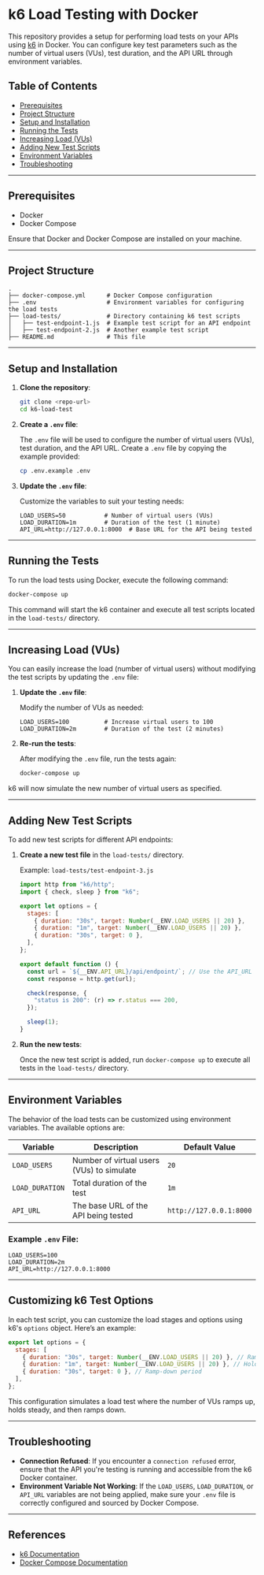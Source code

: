 # k6 Load Testing with Docker

This repository provides a setup for performing load tests on your APIs using [k6](https://k6.io/) in Docker. You can configure key test parameters such as the number of virtual users (VUs), test duration, and the API URL through environment variables.

## **Table of Contents**

- [Prerequisites](#prerequisites)
- [Project Structure](#project-structure)
- [Setup and Installation](#setup-and-installation)
- [Running the Tests](#running-the-tests)
- [Increasing Load (VUs)](#increasing-load-vus)
- [Adding New Test Scripts](#adding-new-test-scripts)
- [Environment Variables](#environment-variables)
- [Troubleshooting](#troubleshooting)

---

## **Prerequisites**

- Docker
- Docker Compose

Ensure that Docker and Docker Compose are installed on your machine.

---

## **Project Structure**

```plaintext
.
├── docker-compose.yml      # Docker Compose configuration
├── .env                    # Environment variables for configuring the load tests
├── load-tests/             # Directory containing k6 test scripts
│   ├── test-endpoint-1.js  # Example test script for an API endpoint
│   ├── test-endpoint-2.js  # Another example test script
├── README.md               # This file
```

---

## **Setup and Installation**

1. **Clone the repository**:

   ```bash
   git clone <repo-url>
   cd k6-load-test
   ```

2. **Create a `.env` file**:

   The `.env` file will be used to configure the number of virtual users (VUs), test duration, and the API URL. Create a `.env` file by copying the example provided:

   ```bash
   cp .env.example .env
   ```

3. **Update the `.env` file**:

   Customize the variables to suit your testing needs:

   ```env
   LOAD_USERS=50           # Number of virtual users (VUs)
   LOAD_DURATION=1m        # Duration of the test (1 minute)
   API_URL=http://127.0.0.1:8000  # Base URL for the API being tested
   ```

---

## **Running the Tests**

To run the load tests using Docker, execute the following command:

```bash
docker-compose up
```

This command will start the k6 container and execute all test scripts located in the `load-tests/` directory.

---

## **Increasing Load (VUs)**

You can easily increase the load (number of virtual users) without modifying the test scripts by updating the `.env` file:

1. **Update the `.env` file**:

   Modify the number of VUs as needed:

   ```env
   LOAD_USERS=100          # Increase virtual users to 100
   LOAD_DURATION=2m        # Duration of the test (2 minutes)
   ```

2. **Re-run the tests**:

   After modifying the `.env` file, run the tests again:

   ```bash
   docker-compose up
   ```

k6 will now simulate the new number of virtual users as specified.

---

## **Adding New Test Scripts**

To add new test scripts for different API endpoints:

1. **Create a new test file** in the `load-tests/` directory.

   Example: `load-tests/test-endpoint-3.js`

   ```javascript
   import http from "k6/http";
   import { check, sleep } from "k6";

   export let options = {
     stages: [
       { duration: "30s", target: Number(__ENV.LOAD_USERS || 20) },
       { duration: "1m", target: Number(__ENV.LOAD_USERS || 20) },
       { duration: "30s", target: 0 },
     ],
   };

   export default function () {
     const url = `${__ENV.API_URL}/api/endpoint/`; // Use the API_URL from environment variables
     const response = http.get(url);

     check(response, {
       "status is 200": (r) => r.status === 200,
     });

     sleep(1);
   }
   ```

2. **Run the new tests**:

   Once the new test script is added, run `docker-compose up` to execute all tests in the `load-tests/` directory.

---

## **Environment Variables**

The behavior of the load tests can be customized using environment variables. The available options are:

| Variable        | Description                               | Default Value           |
| --------------- | ----------------------------------------- | ----------------------- |
| `LOAD_USERS`    | Number of virtual users (VUs) to simulate | `20`                    |
| `LOAD_DURATION` | Total duration of the test                | `1m`                    |
| `API_URL`       | The base URL of the API being tested      | `http://127.0.0.1:8000` |

### **Example `.env` File:**

```env
LOAD_USERS=100
LOAD_DURATION=2m
API_URL=http://127.0.0.1:8000
```

---

## **Customizing k6 Test Options**

In each test script, you can customize the load stages and options using k6's `options` object. Here’s an example:

```javascript
export let options = {
  stages: [
    { duration: "30s", target: Number(__ENV.LOAD_USERS || 20) }, // Ramp-up period
    { duration: "1m", target: Number(__ENV.LOAD_USERS || 20) }, // Hold at the max VUs
    { duration: "30s", target: 0 }, // Ramp-down period
  ],
};
```

This configuration simulates a load test where the number of VUs ramps up, holds steady, and then ramps down.

---

## **Troubleshooting**

- **Connection Refused**: If you encounter a `connection refused` error, ensure that the API you're testing is running and accessible from the k6 Docker container.
- **Environment Variable Not Working**: If the `LOAD_USERS`, `LOAD_DURATION`, or `API_URL` variables are not being applied, make sure your `.env` file is correctly configured and sourced by Docker Compose.

---

## **References**

- [k6 Documentation](https://k6.io/docs/)
- [Docker Compose Documentation](https://docs.docker.com/compose/)
